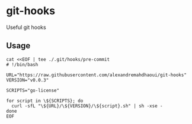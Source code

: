 # git-hooks

Useful git hooks

## Usage

```shell
cat <<EOF | tee ./.git/hooks/pre-commit
# !/bin/bash

URL="https://raw.githubusercontent.com/alexandremahdhaoui/git-hooks"
VERSION="v0.0.3"

SCRIPTS="go-license"

for script in \${SCRIPTS}; do
  curl -sfL "\${URL}/\${VERSION}/\${script}.sh" | sh -xse -
done
EOF
```
